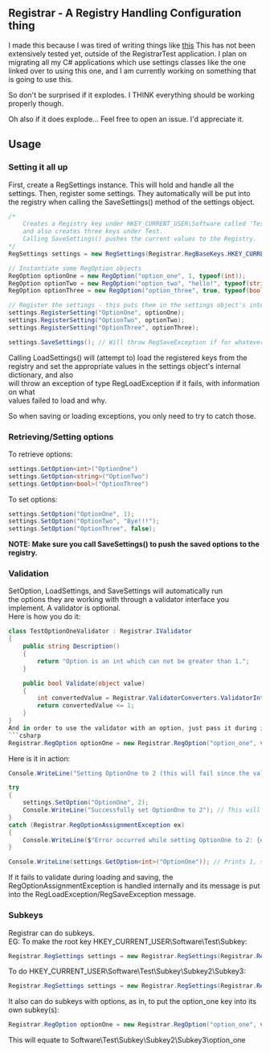 ## Registrar - A Registry Handling Configuration thing
I made this because I was tired of writing things like [this](https://pastebin.com/m8vY9vwb)
This has not been extensively tested yet, outside of the RegistrarTest application. I plan
on migrating all my C# applications which use settings classes like the one linked
over to using this one, and I am currently working on something that is going to use this.

So don't be surprised if it explodes. I THINK everything should be working properly though.  
  
Oh also if it does explode... Feel free to open an issue. I'd appreciate it.

## Usage
### Setting it all up
First, create a RegSettings instance. This will hold and handle all the settings.
Then, register some settings. They automatically will be put into the registry
when calling the SaveSettings() method of the settings object.  

```csharp
/*
	Creates a Registry key under HKEY_CURRENT_USER\Software called 'Test',
	and also creates three keys under Test.
	Calling SaveSettings() pushes the current values to the Registry.
*/
RegSettings settings = new RegSettings(Registrar.RegBaseKeys.HKEY_CURRENT_USER, "Software/Test");

// Instantiate some RegOption objects
RegOption optionOne = new RegOption("option_one", 1, typeof(int));
RegOption optionTwo = new RegOption("option_two", "hello!", typeof(string));
RegOption optionThree = new RegOption("option_three", true, typeof(bool));

// Register the settings - this puts them in the settings object's internal dictionary.
settings.RegisterSetting("OptionOne", optionOne);
settings.RegisterSetting("OptionTwo", optionTwo);
settings.RegisterSetting("OptionThree", optionThree);

settings.SaveSettings(); // Will throw RegSaveException if for whatever reason it fails, with information as to which values failed and why.
```

Calling LoadSettings() will (attempt to) load the registered keys from the registry
and set the appropriate values in the settings object's internal dictionary, and also  
will throw an exception of type RegLoadException if it fails, with information on what  
values failed to load and why.  
  
So when saving or loading exceptions, you only need to try to catch those.  
  
### Retrieving/Setting options  
To retrieve options:  
```csharp
settings.GetOption<int>("OptionOne")
settings.GetOption<string>("OptionTwo")
settings.GetOption<bool>("OptionThree")
```
To set options:  
```csharp
settings.SetOption("OptionOne", 1);
settings.SetOption("OptionTwo", "Bye!!!");
settings.SetOption("OptionThree", false);
```  
**NOTE: Make sure you call SaveSettings() to push the saved options to the registry.**

### Validation  
SetOption, LoadSettings, and SaveSettings will automatically run  
the options they are working with through a validator interface you
implement. A validator is optional.  
Here is how you do it:  
```csharp
class TestOptionOneValidator : Registrar.IValidator
{
	public string Description()
	{
		return "Option is an int which can not be greater than 1.";
	}

	public bool Validate(object value)
	{
		int convertedValue = Registrar.ValidatorConverters.ValidatorIntConverter(value);
		return convertedValue <= 1;
	}
}
And in order to use the validator with an option, just pass it during instantian of the option object:
```csharp
Registrar.RegOption optionOne = new Registrar.RegOption("option_one", validators.OptionOneValidator, 1, typeof(int));
```
Here is it in action:
```csharp
Console.WriteLine("Setting OptionOne to 2 (this will fail since the validator makes sure its <= 1)");

try
{
	settings.SetOption("OptionOne", 2);
	Console.WriteLine("Successfully set OptionOne to 2"); // This will never be reached but its here just for show.
}
catch (Registrar.RegOptionAssignmentException ex)
{
	Console.WriteLine($"Error occurred while setting OptionOne to 2: {ex.Message}");
}

Console.WriteLine(settings.GetOption<int>("OptionOne")); // Prints 1, since the option failed to be set so it kept its previous value
```
If it fails to validate during loading and saving, the RegOptionAssignmentException is handled internally
and its message is put into the RegLoadException/RegSaveException message.  
### Subkeys
Registrar can do subkeys.  
EG: To make the root key HKEY_CURRENT_USER\Software\Test\Subkey:
```csharp
Registrar.RegSettings settings = new Registrar.RegSettings(Registrar.RegBaseKeys.HKEY_CURRENT_USER, "Software/Test/Subkey");
```
To do HKEY_CURRENT_USER\Software\Test\Subkey\Subkey2\Subkey3:
```csharp
Registrar.RegSettings settings = new Registrar.RegSettings(Registrar.RegBaseKeys.HKEY_CURRENT_USER, "Software/Test/Subkey/Subkey2/Subkey3");
```
It also can do subkeys with options, as in, to put the option_one key into its own subkey(s):
```csharp
Registrar.RegOption optionOne = new Registrar.RegOption("option_one", validators.OptionOneValidator, 1, typeof(int), "Subkey/Subkey2/Subkey3");
```
This will equate to Software\Test\Subkey\Subkey2\Subkey3\option_one